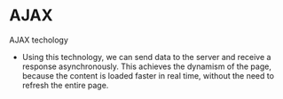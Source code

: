 # AJAX
AJAX techology
- Using this technology, we can send data to the server and receive a response asynchronously. This achieves the dynamism of the page, 
because the content is loaded faster in real time, without the need to refresh the entire page.
